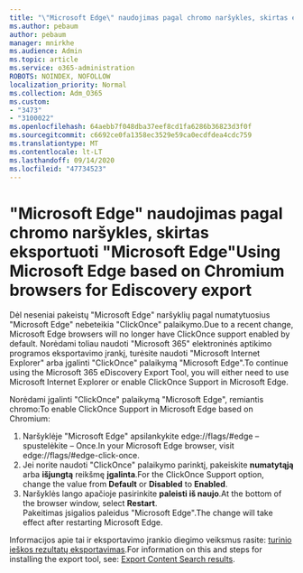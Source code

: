 ```yaml
---
title: "\"Microsoft Edge\" naudojimas pagal chromo naršykles, skirtas eksportuoti \"Microsoft Edge\""
ms.author: pebaum
author: pebaum
manager: mnirkhe
ms.audience: Admin
ms.topic: article
ms.service: o365-administration
ROBOTS: NOINDEX, NOFOLLOW
localization_priority: Normal
ms.collection: Adm_O365
ms.custom:
- "3473"
- "3100022"
ms.openlocfilehash: 64aebb7f048dba37eef8cd1fa6286b36823d3f0f
ms.sourcegitcommit: c6692ce0fa1358ec3529e59ca0ecdfdea4cdc759
ms.translationtype: MT
ms.contentlocale: lt-LT
ms.lasthandoff: 09/14/2020
ms.locfileid: "47734523"
---
```

# <a name="using-microsoft-edge-based-on-chromium-browsers-for-ediscovery-export"></a><span data-ttu-id="6e60f-102">"Microsoft Edge" naudojimas pagal chromo naršykles, skirtas eksportuoti "Microsoft Edge"</span><span class="sxs-lookup"><span data-stu-id="6e60f-102">Using Microsoft Edge based on Chromium browsers for Ediscovery export</span></span>

<span data-ttu-id="6e60f-103">Dėl neseniai pakeistų "Microsoft Edge" naršyklių pagal numatytuosius "Microsoft Edge" nebeteikia "ClickOnce" palaikymo.</span><span class="sxs-lookup"><span data-stu-id="6e60f-103">Due to a recent change, Microsoft Edge browsers will no longer have ClickOnce support enabled by default.</span></span> <span data-ttu-id="6e60f-104">Norėdami toliau naudoti "Microsoft 365" elektroninės aptikimo programos eksportavimo įrankį, turėsite naudoti "Microsoft Internet Explorer" arba įgalinti "ClickOnce" palaikymą "Microsoft Edge".</span><span class="sxs-lookup"><span data-stu-id="6e60f-104">To continue using the Microsoft 365 eDiscovery Export Tool, you will either need to use Microsoft Internet Explorer or enable ClickOnce Support in Microsoft Edge.</span></span> 

<span data-ttu-id="6e60f-105">Norėdami įgalinti "ClickOnce" palaikymą "Microsoft Edge", remiantis chromo:</span><span class="sxs-lookup"><span data-stu-id="6e60f-105">To enable ClickOnce Support in Microsoft Edge based on Chromium:</span></span> 
1. <span data-ttu-id="6e60f-106">Naršyklėje "Microsoft Edge" apsilankykite edge://flags/#edge – spustelėkite – Once.</span><span class="sxs-lookup"><span data-stu-id="6e60f-106">In your Microsoft Edge browser, visit edge://flags/#edge-click-once.</span></span>
2. <span data-ttu-id="6e60f-107">Jei norite naudoti "ClickOnce" palaikymo parinktį, pakeiskite **numatytąją** arba **išjungtą** reikšmę **įgalinta**.</span><span class="sxs-lookup"><span data-stu-id="6e60f-107">For the ClickOnce Support option, change the value from **Default** or **Disabled** to **Enabled**.</span></span> 
3. <span data-ttu-id="6e60f-108">Naršyklės lango apačioje pasirinkite **paleisti iš naujo**.</span><span class="sxs-lookup"><span data-stu-id="6e60f-108">At the bottom of the browser window, select **Restart**.</span></span> <br>
 <span data-ttu-id="6e60f-109">Pakeitimas įsigalios paleidus "Microsoft Edge".</span><span class="sxs-lookup"><span data-stu-id="6e60f-109">The change will take effect after restarting Microsoft Edge.</span></span> 

<span data-ttu-id="6e60f-110">Informacijos apie tai ir eksportavimo įrankio diegimo veiksmus rasite: [ turinio ieškos rezultatų eksportavimas](https://docs.microsoft.com/microsoft-365/compliance/export-search-results).</span><span class="sxs-lookup"><span data-stu-id="6e60f-110">For information on this and steps for installing the  export tool, see: [ Export Content Search results](https://docs.microsoft.com/microsoft-365/compliance/export-search-results).</span></span>